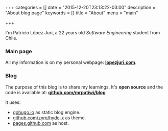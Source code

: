 +++
categories = []
date = "2015-12-20T23:13:22-03:00"
description = "About blog page"
keywords = []
title = "About"
menu = "main"

+++

I'm Patricio López Juri, a 22 years old *Software Engineering* student from Chile.

### Main page

All my information is on my personal webpage: [**lopezjuri.com**](https://lopezjuri.com).

### Blog

The purpose of this blog is to share my learnings. It's **open source** and the code is available at: [**github.com/mrpatiwi/blog**](https://github.com/mrpatiwi/blog)

It uses:

*   [gohugo.io](https://gohugo.io/) as static blog engine.
*   [github.com/zyro/hyde-x](https://github.com/zyro/hyde-x) as theme.
*   [pages.github.com](https://pages.github.com/) as host.
